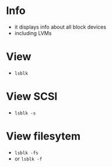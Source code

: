 # Info
* it displays info about all block devices
* including LVMs

# View
* `lsblk`

# View SCSI
* `lsblk -s`

# View filesytem
- `lsblk -fs`
- or `lsblk -f`

